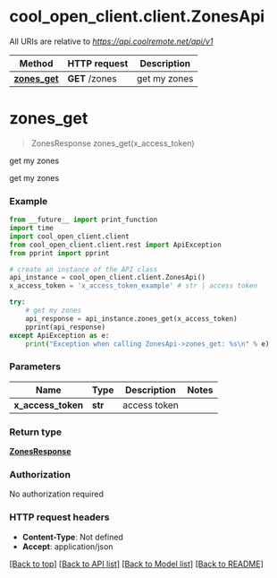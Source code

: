 # cool_open_client.client.ZonesApi

All URIs are relative to *https://api.coolremote.net/api/v1*

Method | HTTP request | Description
------------- | ------------- | -------------
[**zones_get**](ZonesApi.md#zones_get) | **GET** /zones | get my zones

# **zones_get**
> ZonesResponse zones_get(x_access_token)

get my zones

get my zones

### Example
```python
from __future__ import print_function
import time
import cool_open_client.client
from cool_open_client.client.rest import ApiException
from pprint import pprint

# create an instance of the API class
api_instance = cool_open_client.client.ZonesApi()
x_access_token = 'x_access_token_example' # str | access token

try:
    # get my zones
    api_response = api_instance.zones_get(x_access_token)
    pprint(api_response)
except ApiException as e:
    print("Exception when calling ZonesApi->zones_get: %s\n" % e)
```

### Parameters

Name | Type | Description  | Notes
------------- | ------------- | ------------- | -------------
 **x_access_token** | **str**| access token | 

### Return type

[**ZonesResponse**](ZonesResponse.md)

### Authorization

No authorization required

### HTTP request headers

 - **Content-Type**: Not defined
 - **Accept**: application/json

[[Back to top]](#) [[Back to API list]](../README.md#documentation-for-api-endpoints) [[Back to Model list]](../README.md#documentation-for-models) [[Back to README]](../README.md)

